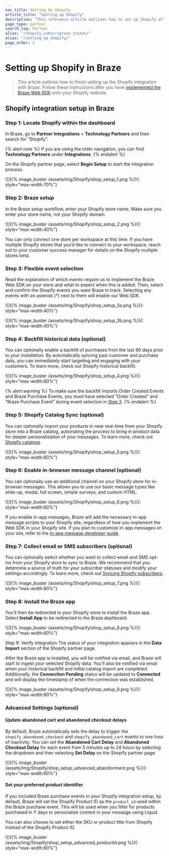 ```yaml
---
nav_title: Setting Up Shopify
article_title: "Setting up Shopify"
description: "This reference article outlines how to set up Shopify after integrating it into your Braze Web SDK."
page_type: partner
search_tag: Partner
alias: "/shopify_subscription_states/"
alias: "/setting_up_shopify/"
page_order: 2
---
```


# Setting up Shopify in Braze

> This article outlines how to finish setting up the Shopify integration with Braze. Follow these instructions after you have [implemented the Braze Web SDK]({{site.baseurl}}//partners/message_orchestration/channel_extensions/ecommerce/shopify/getting_started_shopify/#implement-web-sdk) onto your Shopify website.

## Shopify integration setup in Braze

### Step 1: Locate Shopify within the dashboard

In Braze, go to **Partner Integrations** > **Technology Partners** and then search for “Shopify”.

{% alert note %}
If you are using the older navigation, you can find **Technology Partners** under **Integrations**.
{% endalert %}

On the Shopify partner page, select **Begin Setup** to start the integration process.

![]({% image_buster /assets/img/Shopify/shop_setup_1.png %}){: style="max-width:70%"}

### Step 2: Braze setup

In the Braze setup workflow, enter your Shopify store name. Make sure you enter your store name, not your Shopify domain. 

![]({% image_buster /assets/img/Shopify/shop_setup_2.png %}){: style="max-width:40%"}

You can only connect one store per workspace at this time. If you have multiple Shopify stores that you’d like to connect to your workspace, reach out to your customer success manager for details on the Shopify multiple stores beta.

### Step 3: Flexible event selection

Read the explanation of which events require us to implement the Braze Web SDK on your store and what to expect when this is added. Then, select and confirm the Shopify events you want Braze to track. Selecting any events with an asterisk (*) next to them will enable our Web SDK.

![]({% image_buster /assets/img/Shopify/shop_setup_3a.png %}){: style="max-width:40%"} 

![]({% image_buster /assets/img/Shopify/shop_setup_3b.png %}){: style="max-width:40%"}

### Step 4: Backfill historical data (optional)

You can optionally enable a backfill of purchases from the last 90 days prior to your installation. By automatically syncing past customer and purchase data, you can immediately start targeting and engaging with your customers. To learn more, check out Shopify historical backfill.

![]({% image_buster /assets/img/Shopify/shop_setup_4.png %}){: style="max-width:60%"}

{% alert warning %}
To make sure the backfill imports Order Created Events and Braze Purchase Events, you must have selected “Order Created” and “Braze Purchase Event” during event selection in [Step 3](#step-3-flexible-event-selection).
{% endalert %}

### Step 5: Shopify Catalog Sync (optional)

You can optionally import your products in near real-time from your Shopify store into a Braze catalog, automating the process to bring in product data for deeper personalization of your messages. To learn more, check out [Shopify catalogs]({{site.baseurl}}/partners/message_orchestration/channel_extensions/ecommerce/shopify/shopify_catalogs/).

![]({% image_buster /assets/img/Shopify/shop_setup_5.png %}){: style="max-width:60%"}

### Step 6: Enable in-browser message channel (optional)

You can optionally use an additional channel on your Shopify store for in-browser messages. This allows you to use our basic message types like slide-up, modal, full screen, simple surveys, and custom HTML. 

![]({% image_buster /assets/img/Shopify/shop_setup_6.png %}){: style="max-width:60%"}

If you enable in-app messages, Braze will add the necessary in-app message scripts to your Shopify site, regardless of how you implement the Web SDK in your Shopify site. If you plan to customize in-app messages on your site, refer to the [in-app message developer guide]({{site.baseurl}}/developer_guide/platform_integration_guides/web/in-app_messaging/integration/). 

### Step 7: Collect email or SMS subscribers (optional)

You can optionally select whether you want to collect email and SMS opt-ins from your Shopify store to sync to Braze. We recommend that you determine a source of truth for your subscriber statuses and modify your settings accordingly. To learn more, check out [Syncing Shopify subscribers](). 

![]({% image_buster /assets/img/Shopify/shop_setup_7.png %}){: style="max-width:60%"}

### Step 8: Install the Braze app 

You’ll then be redirected to your Shopify store to install the Braze app. Select **Install App** to be redirected to the Braze dashboard.

![]({% image_buster /assets/img/Shopify/shop_setup_8.png %}){: style="max-width:60%"}

Step 9: Verify integration 
The status of your integration appears in the **Data Import** section of the Shopify partner page. 

After the Braze app is installed, you will be notified via email, and Braze will start to ingest your selected Shopify data. You’ll also be notified via email when your historical backfill and initial catalog import are completed. Additionally, the **Connection Pending** status will be updated to **Connected** and will display the timestamp of when the connection was established. 

![]({% image_buster /assets/img/Shopify/shop_setup_9.png %}){: style="max-width:60%"}

### Advanced Settings (optional) 

#### Update abandoned cart and abandoned checkout delays

By default, Braze automatically sets the delay to trigger the `shopify_abandoned_checkout` and `shopify_abandoned_cart` events to one hour of inactivity. You can set the **Abandoned Cart Delay** and **Abandoned Checkout Delay** for each event from 5 minutes up to 24 hours by selecting the dropdown and then selecting **Set Delay** on the Shopify partner page.

![]({% image_buster /assets/img/Shopify/shop_setup_advanced_abandonment.png %}){: style="max-width:60%"}

#### Set your preferred product identifier

If you included Braze purchase events in your Shopify integration setup, by default, Braze will set the Shopify Product ID as the `product_id` used within the Braze purchase event. This will be used when you filter for products purchased in Y days or personalize content in your message using Liquid.

You can also choose to set either the SKU or product title from Shopify instead of the Shopify Product ID.

![]({% image_buster /assets/img/Shopify/shop_setup_advanced_productid.png %}){: style="max-width:60%"}